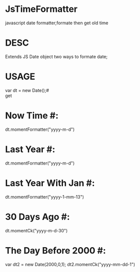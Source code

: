# JsTimeFormatter
javascript date formatter,formate then get old time

# DESC

  Extends JS Date object two ways to formate date;


# USAGE

  var dt = new Date();#            
  get                                    
  # Now Time #:                          
  dt.momentFormatter("yyyy-m-d")
  
  # Last Year #:                      
  dt.momentFormatter("yyyy-m-d")
  
  # Last Year With Jan #:                
  dt.momentFormatter("yyyy-1-mm-13")         
  
  # 30 Days Ago #:                              
  dt.momentCk("yyyy-m-d-30")
  
  # The Day Before 2000 #:               
  var dt2 = new Date(2000,0,1);
  dt2.momentCk("yyyy-mm-dd-1")
